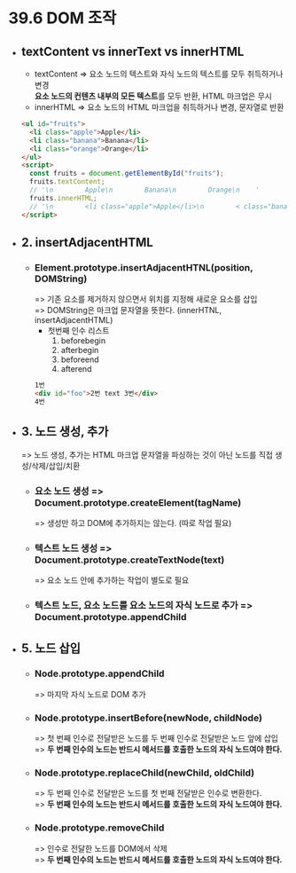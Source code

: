 # 39.6 DOM 조작

- ## textContent vs innerText vs innerHTML

  - textContent => 요소 노드의 텍스트와 자식 노드의 텍스트를 모두 취득하거나 변경<br>
    **요소 노드의 컨텐츠 내부의 모든 텍스트**를 모두 반환, HTML 마크업은 무시
  - innerHTML => 요소 노드의 HTML 마크업을 취득하거나 변경, 문자열로 반환

  ```html
  <ul id="fruits">
    <li class="apple">Apple</li>
    <li class="banana">Banana</li>
    <li class="orange">Orange</li>
  </ul>
  <script>
    const fruits = document.getElementById("fruits");
    fruits.textContent;
    // '\n        Apple\n        Banana\n        Orange\n    '
    fruits.innerHTML;
    // '\n        <li class="apple">Apple</li>\n        < class="banana">Banana<//li>\n        <li class="orange">Orange</li>\n    '
  </script>
  ```

- ## 2. insertAdjacentHTML

  - ### Element.prototype.insertAdjacentHTNL(position, DOMString)
    => 기존 요소를 제거하지 않으면서 위치를 지정해 새로운 요소를 삽입<br>
    => DOMString은 마크업 문자열을 뜻한다. (innerHTNL, insertAdjacentHTML)
    - 첫번째 인수 리스트
      1. beforebegin
      2. afterbegin
      3. beforeend
      4. afterend
    ```html
    1번
    <div id="foo">2번 text 3번</div>
    4번
    ```

- ## 3. 노드 생성, 추가

  => 노드 생성, 추가는 HTML 마크업 문자열을 파싱하는 것이 아닌 노드를 직접 생성/삭제/삽입/치환

  - ### 요소 노드 생성 => Document.prototype.createElement(tagName)
    => 생성만 하고 DOM에 추가하지는 않는다. (따로 작업 필요)
  - ### 텍스트 노드 생성 => Document.prototype.createTextNode(text)
    => 요소 노드 안에 추가하는 작업이 별도로 필요
  - ### 텍스트 노드, 요소 노드를 요소 노드의 자식 노드로 추가 => Document.prototype.appendChild

- ## 5. 노드 삽입

  - ### Node.prototype.appendChild
    => 마지막 자식 노드로 DOM 추가
  - ### Node.prototype.insertBefore(newNode, childNode)
    => 첫 번째 인수로 전달받은 노드를 두 번째 인수로 전달받은 노드 앞에 삽입<br>
    => **두 번째 인수의 노드는 반드시 메서드를 호출한 노드의 자식 노드여야 한다.**
  - ### Node.prototype.replaceChild(newChild, oldChild)

    => 두 번째 인수로 전달받은 노드를 첫 번째 전달받은 인수로 변환한다.<br>
    => **두 번째 인수의 노드는 반드시 메서드를 호출한 노드의 자식 노드여야 한다.**

  - ### Node.prototype.removeChild
    => 인수로 전달한 노드를 DOM에서 삭제<br>
    => **두 번째 인수의 노드는 반드시 메서드를 호출한 노드의 자식 노드여야 한다.**

